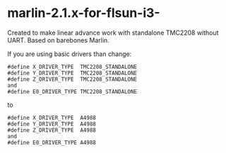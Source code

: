 # marlin-2.1.x-for-flsun-i3-
Created to make linear advance work with standalone TMC2208 without UART. Based on barebones Marlin.

If you are using basic drivers than change:

```с
#define X_DRIVER_TYPE  TMC2208_STANDALONE
#define Y_DRIVER_TYPE  TMC2208_STANDALONE
#define Z_DRIVER_TYPE  TMC2208_STANDALONE
and
#define E0_DRIVER_TYPE TMC2208_STANDALONE
```

to

```с
#define X_DRIVER_TYPE  A4988
#define Y_DRIVER_TYPE  A4988
#define Z_DRIVER_TYPE  A4988
and
#define E0_DRIVER_TYPE A4988
```